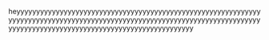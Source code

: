 heyyyyyyyyyyyyyyyyyyyyyyyyyyyyyyyyyyyyyyyyyyyyyyyyyyyyyyyyyyyyyyyyyyyyyyyyyyyyyyyyyyyyyyyyyyyyyyyyyyyyyyyyyyyyyyyyyyyyyyyyyyyyyyyyyyyyyyyyyyyyyyyyyyyyyyyyyyyyyyyyyyyyyyyyyyyyy
